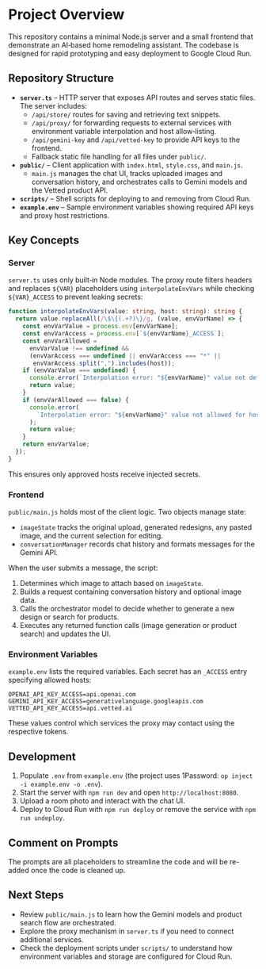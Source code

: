 # Project Overview

This repository contains a minimal Node.js server and a small frontend that demonstrate an AI‑based home remodeling assistant. The codebase is designed for rapid prototyping and easy deployment to Google Cloud Run.

## Repository Structure

- **`server.ts`** – HTTP server that exposes API routes and serves static files. The server includes:
  - `/api/store/` routes for saving and retrieving text snippets.
  - `/api/proxy/` for forwarding requests to external services with environment variable interpolation and host allow‑listing.
  - `/api/gemini-key` and `/api/vetted-key` to provide API keys to the frontend.
  - Fallback static file handling for all files under `public/`.
- **`public/`** – Client application with `index.html`, `style.css`, and `main.js`.
  - `main.js` manages the chat UI, tracks uploaded images and conversation history, and orchestrates calls to Gemini models and the Vetted product API.
- **`scripts/`** – Shell scripts for deploying to and removing from Cloud Run.
- **`example.env`** – Sample environment variables showing required API keys and proxy host restrictions.

## Key Concepts

### Server

`server.ts` uses only built‑in Node modules. The proxy route filters headers and replaces `${VAR}` placeholders using `interpolateEnvVars` while checking `${VAR}_ACCESS` to prevent leaking secrets:
```ts
function interpolateEnvVars(value: string, host: string): string {
  return value.replaceAll(/\$\{(.+?)\}/g, (value, envVarName) => {
    const envVarValue = process.env[envVarName];
    const envVarAccess = process.env[`${envVarName}_ACCESS`];
    const envVarAllowed =
      envVarValue !== undefined &&
      (envVarAccess === undefined || envVarAccess === "*" ||
       envVarAccess.split(",").includes(host));
    if (envVarValue === undefined) {
      console.error(`Interpolation error: "${envVarName}" value not defined`);
      return value;
    }
    if (envVarAllowed === false) {
      console.error(
        `Interpolation error: "${envVarName}" value not allowed for host "${host}"`
      );
      return value;
    }
    return envVarValue;
  });
}
```
This ensures only approved hosts receive injected secrets.

### Frontend

`public/main.js` holds most of the client logic. Two objects manage state:
- `imageState` tracks the original upload, generated redesigns, any pasted image, and the current selection for editing.
- `conversationManager` records chat history and formats messages for the Gemini API.

When the user submits a message, the script:
1. Determines which image to attach based on `imageState`.
2. Builds a request containing conversation history and optional image data.
3. Calls the orchestrator model to decide whether to generate a new design or search for products.
4. Executes any returned function calls (image generation or product search) and updates the UI.

### Environment Variables

`example.env` lists the required variables. Each secret has an `_ACCESS` entry specifying allowed hosts:
```env
OPENAI_API_KEY_ACCESS=api.openai.com
GEMINI_API_KEY_ACCESS=generativelanguage.googleapis.com
VETTED_API_KEY_ACCESS=api.vetted.ai
```
These values control which services the proxy may contact using the respective tokens.

## Development

1. Populate `.env` from `example.env` (the project uses 1Password: `op inject -i example.env -o .env`).
2. Start the server with `npm run dev` and open `http://localhost:8080`.
3. Upload a room photo and interact with the chat UI.
4. Deploy to Cloud Run with `npm run deploy` or remove the service with `npm run undeploy`.

## Comment on Prompts
The prompts are all placeholders to streamline the code and will be re-added once the code is cleaned up.

## Next Steps

- Review `public/main.js` to learn how the Gemini models and product search flow are orchestrated.
- Explore the proxy mechanism in `server.ts` if you need to connect additional services.
- Check the deployment scripts under `scripts/` to understand how environment variables and storage are configured for Cloud Run.
